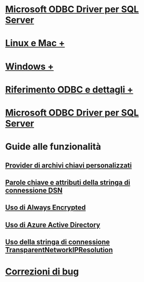 # [Microsoft ODBC Driver per SQL Server](microsoft-odbc-driver-for-sql-server.md)

# [Linux e Mac +](linux-mac/system-requirements.md)
# [Windows +](windows/microsoft-odbc-driver-for-sql-server-on-windows.md)

# [Riferimento ODBC e dettagli +](../../odbc/microsoft-open-database-connectivity-odbc.md)
# [Microsoft ODBC Driver per SQL Server](download-odbc-driver-for-sql-server.md)

# Guide alle funzionalità
## [Provider di archivi chiavi personalizzati](custom-keystore-providers.md)
## [Parole chiave e attributi della stringa di connessione DSN](dsn-connection-string-attribute.md)
## [Uso di Always Encrypted](using-always-encrypted-with-the-odbc-driver.md)
## [Uso di Azure Active Directory](using-azure-active-directory.md)
## [Uso della stringa di connessione TransparentNetworkIPResolution](using-transparent-network-ip-resolution.md)

# [Correzioni di bug](bug-fixes.md)
